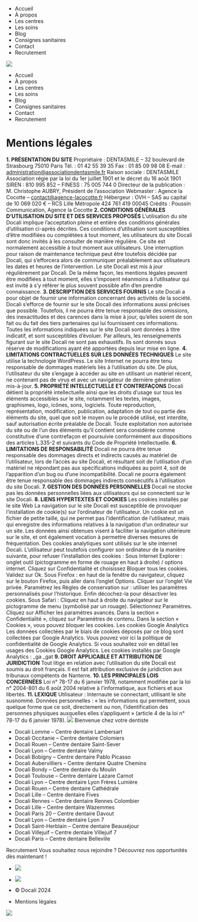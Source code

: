   * Accueil
  * À propos
  * Les centres
  * Les soins
  * Blog
  * Consignes sanitaires
  * Contact
  * Recrutement


![](https://docali.fr/wp-content/uploads/2019/11/Docali_Logo_horizontal_complet_couleurs.png)
  * Accueil
  * À propos
  * Les centres
  * Les soins
  * Blog
  * Consignes sanitaires
  * Contact
  * Recrutement


# Mentions légales
**1. PRÉSENTATION DU SITE** Propriétaire : DENTASMILE – 32 boulevard de Strasbourg 75010 Paris Tél. : 01 42 55 39 35 Fax : 01 85 09 98 08 E-mail : administration@associationdentasmile.fr Raison sociale : DENTASMILE Association régie par la loi du 1er juillet 1901 et le décret du 16 août 1901 SIREN : 810 995 852 – FINESS : 75 005 744 0 Directeur de la publication : M. Christophe AUBRY, Président de l’association Webmaster : Agence la Cocotte – contact@agence-lacocotte.fr Hébergeur : OVH – SAS au capital de 10 069 020 € – RCS Lille Métropole 424 761 419 00045 Crédits : Poussin Communication, Agence la Cocotte
**2. CONDITIONS GÉNÉRALES D’UTILISATION DU SITE ET DES SERVICES PROPOSÉS** L’utilisation du site Docali implique l’acceptation pleine et entière des conditions générales d’utilisation ci-après décrites. Ces conditions d’utilisation sont susceptibles d’être modifiées ou complétées à tout moment, les utilisateurs du site Docali sont donc invités à les consulter de manière régulière. Ce site est normalement accessible à tout moment aux utilisateurs. Une interruption pour raison de maintenance technique peut être toutefois décidée par Docali, qui s’efforcera alors de communiquer préalablement aux utilisateurs les dates et heures de l’intervention. Le site Docali est mis à jour régulièrement par Docali. De la même façon, les mentions légales peuvent être modifiées à tout moment, elles s’imposent néanmoins à l’utilisateur qui est invité à s’y référer le plus souvent possible afin d’en prendre connaissance.
**3. DESCRIPTION DES SERVICES FOURNIS** Le site Docali a pour objet de fournir une information concernant des activités de la société.
Docali s’efforce de fournir sur le site Docali des informations aussi précises que possible. Toutefois, il ne pourra être tenue responsable des omissions, des inexactitudes et des carences dans la mise à jour, qu’elles soient de son fait ou du fait des tiers partenaires qui lui fournissent ces informations. Toutes les informations indiquées sur le site Docali sont données à titre indicatif, et sont susceptibles d’évoluer. Par ailleurs, les renseignements figurant sur le site Docali ne sont pas exhaustifs. Ils sont donnés sous réserve de modifications ayant été apportées depuis leur mise en ligne.
**4. LIMITATIONS CONTRACTUELLES SUR LES DONNÉES TECHNIQUES** Le site utilise la technologie WordPress. Le site Internet ne pourra être tenu responsable de dommages matériels liés à l’utilisation du site. De plus, l’utilisateur du site s’engage à accéder au site en utilisant un matériel récent, ne contenant pas de virus et avec un navigateur de dernière génération mis-à-jour.
**5. PROPRIÉTÉ INTELLECTUELLE ET CONTREFAÇONS** Docali détient la propriété intellectuelle ainsi que les droits d’usage sur tous les éléments accessibles sur le site, notamment les textes, images, graphismes, logo, icônes, sons, logiciels.
Toute reproduction, représentation, modification, publication, adaptation de tout ou partie des éléments du site, quel que soit le moyen ou le procédé utilisé, est interdite, sauf autorisation écrite préalable de Docali.
Toute exploitation non autorisée du site ou de l’un des éléments qu’il contient sera considérée comme constitutive d’une contrefaçon et poursuivie conformément aux dispositions des articles L.335-2 et suivants du Code de Propriété Intellectuelle.
**6. LIMITATIONS DE RESPONSABILITÉ** Docali ne pourra être tenue responsable des dommages directs et indirects causés au matériel de l’utilisateur, lors de l’accès au site Docali, et résultant soit de l’utilisation d’un matériel ne répondant pas aux spécifications indiquées au point 4, soit de l’apparition d’un bug ou d’une incompatibilité.
Docali ne pourra également être tenue responsable des dommages indirects consécutifs à l’utilisation du site Docali.
**7. GESTION DES DONNÉES PERSONNELLES** Docali ne stocke pas les données personnelles liées aux utilisateurs qui se connectent sur le site Docali.
**8. LIENS HYPERTEXTES ET COOKIES** Les cookies installés par le site Web
La navigation sur le site Docali est susceptible de provoquer l’installation de cookie(s) sur l’ordinateur de l’utilisateur. Un cookie est un fichier de petite taille, qui ne permet pas l’identification de l’utilisateur, mais qui enregistre des informations relatives à la navigation d’un ordinateur sur un site. Les données ainsi obtenues visent à faciliter la navigation ultérieure sur le site, et ont également vocation à permettre diverses mesures de fréquentation.
Des cookies analytiques sont utilisés sur le site internet Docali.
L’utilisateur peut toutefois configurer son ordinateur de la manière suivante, pour refuser l’installation des cookies :
Sous Internet Explorer : onglet outil (pictogramme en forme de rouage en haut à droite) / options internet. Cliquez sur Confidentialité et choisissez Bloquer tous les cookies. Validez sur Ok.
Sous Firefox : en haut de la fenêtre du navigateur, cliquez sur le bouton Firefox, puis aller dans l’onglet Options. Cliquer sur l’onglet Vie privée. Paramétrez les Règles de conservation sur : utiliser les paramètres personnalisés pour l’historique. Enfin décochez-la pour désactiver les cookies.
Sous Safari : Cliquez en haut à droite du navigateur sur le pictogramme de menu (symbolisé par un rouage). Sélectionnez Paramètres. Cliquez sur Afficher les paramètres avancés. Dans la section « Confidentialité », cliquez sur Paramètres de contenu. Dans la section « Cookies », vous pouvez bloquer les cookies.
Les cookies Google Analytics Les données collectées par le biais de cookies déposés par ce blog sont collectées par Google Analytics. Vous pouvez voir ici la politique de confidentialité de Google Analytics. Si vous souhaitez voir en détail les usages des Cookies Google Analytics.
Les cookies installés par Google Analytics : _ga _gat
**9. DROIT APPLICABLE ET ATTRIBUTION DE JURIDICTION** Tout litige en relation avec l’utilisation du site Docali est soumis au droit français. Il est fait attribution exclusive de juridiction aux tribunaux compétents de Nanterre.
**10. LES PRINCIPALES LOIS CONCERNÉES** Loi n° 78-17 du 6 janvier 1978, notamment modifiée par la loi n° 2004-801 du 6 août 2004 relative à l’informatique, aux fichiers et aux libertés.
**11. LEXIQUE** Utilisateur : Internaute se connectant, utilisant le site susnommé. Données personnelles : « les informations qui permettent, sous quelque forme que ce soit, directement ou non, l’identification des personnes physiques auxquelles elles s’appliquent » (article 4 de la loi n° 78-17 du 6 janvier 1978).
![](https://docali.fr/wp-content/uploads/2019/11/Docali_Logo_horizontal_complet_blancjaune.png)
Bienvenue chez votre dentiste
  * Docali Lomme – Centre dentaire Lambersart
  * Docali Occitanie – Centre dentaire Colomiers
  * Docali Rouen – Centre dentaire Saint-Sever
  * Docali Lyon – Centre dentaire Valmy
  * Docali Bobigny – Centre dentaire Pablo Picasso
  * Docali Aubervilliers – Centre dentaire Quatre Chemins
  * Docali Bondy – Centre dentaire du Moulin
  * Docali Toulouse – Centre dentaire Lazare Carnot
  * Docali Lyon – Centre dentaire Lyon Frères Lumière
  * Docali Rouen – Centre dentaire Cathédrale
  * Docali Lille – Centre dentaire Fives
  * Docali Rennes – Centre dentaire Rennes Colombier
  * Docali Lille – Centre dentaire Wazemmes
  * Docali Paris 20 – Centre dentaire Davout
  * Docali Lyon – Centre dentaire Lyon 7
  * Docali Saint-Herblain – Centre dentaire Beauséjour
  * Docali Villejuif – Centre dentaire Villejuif 7
  * Docali Paris – Centre dentaire Belleville


Recrutement
Vous souhaitez nous rejoindre ? Découvrez nos opportunités dès maintenant !
  * ![](http://docali.fr/wp-content/uploads/ico-linkedin.png)
  * ![](http://docali.fr/wp-content/uploads/ico-youtube.png)


  * © Docali 2024
  * Mentions légales


![](https://docali.fr/wp-content/uploads/uparrow2.png)
